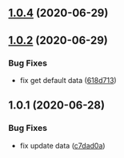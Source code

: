 ## [1.0.4](https://github.com/ICodeMyOwnLife/cb-storage/compare/1.0.2...1.0.4) (2020-06-29)

## [1.0.2](https://github.com/ICodeMyOwnLife/cb-storage/compare/1.0.1...1.0.2) (2020-06-29)


### Bug Fixes

* fix get default data ([618d713](https://github.com/ICodeMyOwnLife/cb-storage/commit/618d71339ce271f57272771d72d4b14988261130))

## 1.0.1 (2020-06-28)


### Bug Fixes

* fix update data ([c7dad0a](https://github.com/ICodeMyOwnLife/cb-storage/commit/c7dad0a126d7bff8b186b37c0890f3476bbbc9ac))

